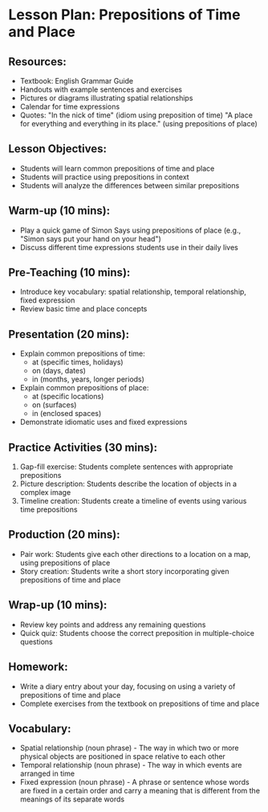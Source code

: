 # Lesson Plan: Prepositions of Time and Place

## Resources:
- Textbook: English Grammar Guide
- Handouts with example sentences and exercises
- Pictures or diagrams illustrating spatial relationships
- Calendar for time expressions
- Quotes:
    "In the nick of time" (idiom using preposition of time)
    "A place for everything and everything in its place." (using prepositions of place)

## Lesson Objectives:
- Students will learn common prepositions of time and place
- Students will practice using prepositions in context
- Students will analyze the differences between similar prepositions

## Warm-up (10 mins):
- Play a quick game of Simon Says using prepositions of place (e.g., "Simon says put your hand on your head")
- Discuss different time expressions students use in their daily lives

## Pre-Teaching (10 mins):
- Introduce key vocabulary: spatial relationship, temporal relationship, fixed expression
- Review basic time and place concepts

## Presentation (20 mins):
- Explain common prepositions of time:
  * at (specific times, holidays)
  * on (days, dates)
  * in (months, years, longer periods)
- Explain common prepositions of place:
  * at (specific locations)
  * on (surfaces)
  * in (enclosed spaces)
- Demonstrate idiomatic uses and fixed expressions

## Practice Activities (30 mins):
1. Gap-fill exercise: Students complete sentences with appropriate prepositions
2. Picture description: Students describe the location of objects in a complex image
3. Timeline creation: Students create a timeline of events using various time prepositions

## Production (20 mins):
- Pair work: Students give each other directions to a location on a map, using prepositions of place
- Story creation: Students write a short story incorporating given prepositions of time and place

## Wrap-up (10 mins):
- Review key points and address any remaining questions
- Quick quiz: Students choose the correct preposition in multiple-choice questions

## Homework:
- Write a diary entry about your day, focusing on using a variety of prepositions of time and place
- Complete exercises from the textbook on prepositions of time and place

## Vocabulary:
- Spatial relationship (noun phrase) - The way in which two or more physical objects are positioned in space relative to each other
- Temporal relationship (noun phrase) - The way in which events are arranged in time
- Fixed expression (noun phrase) - A phrase or sentence whose words are fixed in a certain order and carry a meaning that is different from the meanings of its separate words
